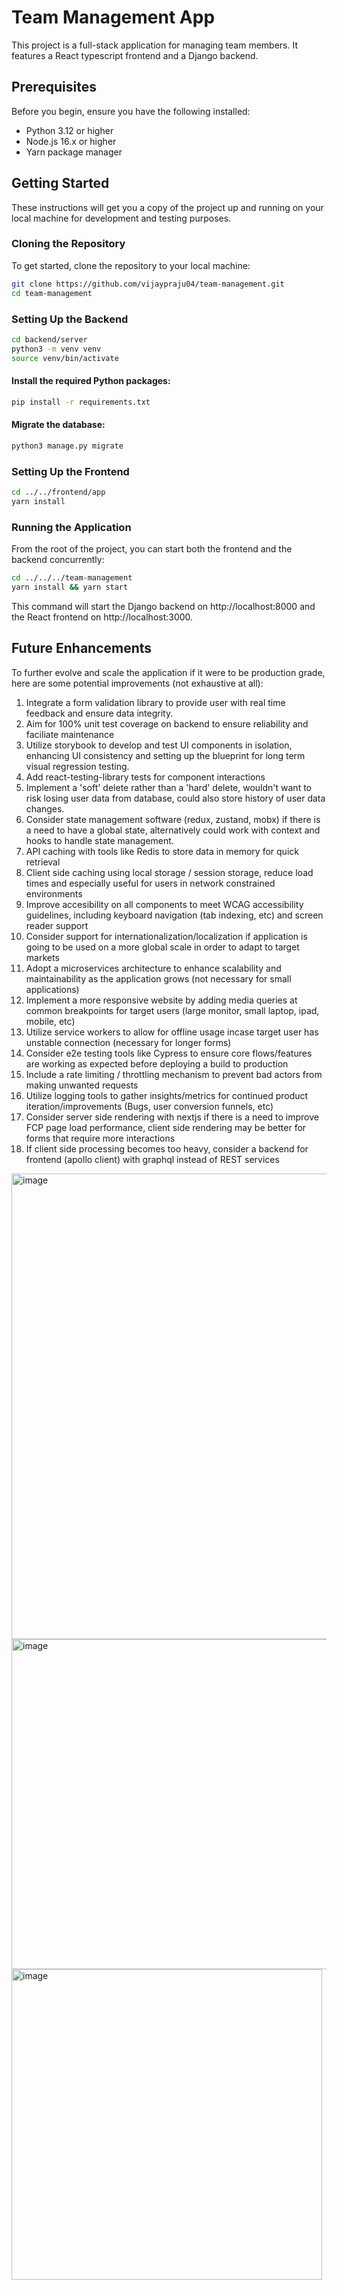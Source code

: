 # Team Management App

This project is a full-stack application for managing team members. It features a React typescript frontend and a Django backend.

## Prerequisites

Before you begin, ensure you have the following installed:
- Python 3.12 or higher
- Node.js 16.x or higher
- Yarn package manager

## Getting Started

These instructions will get you a copy of the project up and running on your local machine for development and testing purposes.

### Cloning the Repository

To get started, clone the repository to your local machine:

```bash
git clone https://github.com/vijaypraju04/team-management.git
cd team-management
```

### Setting Up the Backend
```bash
cd backend/server
python3 -m venv venv
source venv/bin/activate
```

#### Install the required Python packages:
```bash
pip install -r requirements.txt
```

#### Migrate the database:
```bash
python3 manage.py migrate
```

### Setting Up the Frontend
```bash
cd ../../frontend/app
yarn install
```

### Running the Application
From the root of the project, you can start both the frontend and the backend concurrently:
```bash
cd ../../../team-management
yarn install && yarn start
```
This command will start the Django backend on http://localhost:8000 and the React frontend on http://localhost:3000.



## Future Enhancements
To further evolve and scale the application if it were to be production grade, here are some potential improvements (not exhaustive at all):

1. Integrate a form validation library to provide user with real time feedback and ensure data integrity.
2. Aim for 100% unit test coverage on backend to ensure reliability and faciliate maintenance
3. Utilize storybook to develop and test UI components in isolation, enhancing UI consistency and setting up the blueprint for long term visual regression testing.
4. Add react-testing-library tests for component interactions
5. Implement a 'soft' delete rather than a 'hard' delete, wouldn't want to risk losing user data from database, could also store history of user data changes.
6. Consider state management software (redux, zustand, mobx) if there is a need to have a global state, alternatively could work with context and hooks to handle state management.
7. API caching with tools like Redis to store data in memory for quick retrieval
8. Client side caching using local storage / session storage, reduce load times and especially useful for users in network constrained environments
9. Improve accesibility on all components to meet WCAG accessibility guidelines, including keyboard navigation (tab indexing, etc) and screen reader support
10. Consider support for internationalization/localization if application is going to be used on a more global scale in order to adapt to target markets
11. Adopt a microservices architecture to enhance scalability and maintainability as the application grows (not necessary for small applications)
12. Implement a more responsive website by adding media queries at common breakpoints for target users (large monitor, small laptop, ipad, mobile, etc)
13. Utilize service workers to allow for offline usage incase target user has unstable connection (necessary for longer forms)
14. Consider e2e testing tools like Cypress to ensure core flows/features are working as expected before deploying a build to production
15. Include a rate limiting / throttling mechanism to prevent bad actors from making unwanted requests
16. Utilize logging tools to gather insights/metrics for continued product iteration/improvements (Bugs, user conversion funnels, etc)
17. Consider server side rendering with nextjs if there is a need to improve FCP page load performance, client side rendering may be better for forms that require more interactions
18. If client side processing becomes too heavy, consider a backend for frontend (apollo client) with graphql instead of REST services



<img width="745" alt="image" src="https://github.com/vijaypraju04/team-management/assets/24286181/9635e22e-b03d-4fbd-8e71-acc0ebeab588">

<img width="528" alt="image" src="https://github.com/vijaypraju04/team-management/assets/24286181/48f25d6c-c940-4b60-a8e8-93375f1dd5db">

<img width="497" alt="image" src="https://github.com/vijaypraju04/team-management/assets/24286181/0c0e69be-03c7-49b5-b8d4-e6745f5fcd24">
